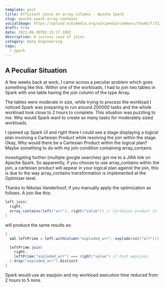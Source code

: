 ```yaml
---
template: post
title: Efficient joins on array columns - Apache Spark
slug: apache-spark-array-contains
socialImage: https://upload.wikimedia.org/wikipedia/commons/thumb/f/f3/Apache_Spark_logo.svg/1200px-Apache_Spark_logo.svg.png
draft: true
date: 2021-06-30T02:15:17.109Z
description: A curious case of joins
category: Data Engineering
tags:
  - Spark
---
```

## A Peculiar Situation

A few weeks back at work, I came across a peculiar problem which goes something like this. Within one of the workloads, I had to join two tables in Spark with one table having the join column of the type Array.

The tables were moderate in size, while trying to process the workload I noticed Spark was preparing to run around 200000 tasks and the whole workload took close to 2 hours to complete. This situation was puzzling to me. Why would Spark want to create so many tasks for moderately sized workloads.

I opened up Spark UI and right there I could see a stage displaying a logical plan involving a Cartesian Product while resolving the join within the stage. Okay, Why would there be a Cartesian Product within the logical plan? Maybe something to do with my join condition containing array_contains.

Investigating further (multiple google searches) got me to a JIRA link on Apache Spark. So apparently, if you choose to use array_contains within the join, a cartesian product will appear in your logical plan against the join, this is due to the way array_contains transformation is implemented at the Optimizer level.

Thanks to Nikolas Vanderhoof, if you manually apply the optimization as follows. A join like this:

```scala
left.join(
  right,
  array_contains(left("arr"), right("value")) // Cartesian product in logical plan
)
```

will produce the same results as:

```scala
{
  val leftPrime = left.withColumn("exploded_arr", explode(col("arr")))

  leftPrime.join(
    right,
    leftPrime("exploded_arr") === right("value") // Fast equijoin
  ).drop("exploded_arr").distinct
}

```

Spark would use an equijoin and my workload execution time reduced from 2 hours to 5 mins.